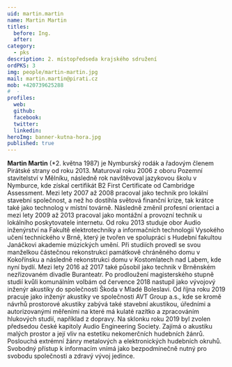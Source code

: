 ```yaml
---
uid: martin.martin
name: Martin Martin
titles:
  before: Ing.
  after: 
category:
  - pks
description: 2. místopředseda krajského sdružení
ordPKS: 3
img: people/martin-martin.jpg
mail: martin.martin@pirati.cz
mob: +420739625288
#  - 
profiles:
  web: 
  github:
  facebook:
  twitter:
  linkedin:
heroImg: banner-kutna-hora.jpg
published: true
---
```


**Martin Martin** (*2. května 1987) je Nymburský rodák a řadovým členem Pirátské strany od roku 2013. Maturoval roku 2006 z oboru Pozemní stavitelství v Mělníku, následně rok navštěvoval jazykovou školu v Nymburce, kde získal certifikát B2 First Certificate od Cambridge Assessment. Mezi lety 2007 až 2008 pracoval jako technik pro lokální stavební společnost, a než ho dostihla světová finanční krize, tak krátce také jako technolog v místní továrně. Následně změnil profesní orientaci a mezi lety 2009 až 2013 pracoval jako montážní a provozní technik u lokálního poskytovatele internetu. Od roku 2013 studuje obor Audio inženýrství na Fakultě elektrotechniky a informačních technologií Vysokého učení technického v Brně, který je tvořen ve spolupráci s Hudební fakultou Janáčkovi akademie múzických umění. Při studiích provedl se svou manželkou částečnou rekonstrukci památkově chráněného domu v Kokořínsku a následně rekonstrukci domu v Kostomlatech nad Labem, kde nyní bydlí. Mezi lety 2016 až 2017 také působil jako technik v Brněnském nezřizovaném divadle Buranteatr. Po prodloužení magisterského stupně studií kvůli komunálním volbám od července 2018 nastupil jako vývojový inženýr akustiky do společnosti Škoda v Mladé Boleslavi. Od října roku 2019 pracuje jako inženýr akustiky ve společnosti AVT Group a.s., kde se kromě návrhů prostorové akustiky zabývá také stavební akustikou, úředními a autorizovanými měřeními na které má kulaté razítko a zpracováním hlukových studií, například z dopravy. Na sklonku roku 2019 byl zvolen předsedou české kapitoly Audio Engineering Society. Zajímá o akustiku malých prostor a její vliv na estetiku nekomerčních hudebních žánrů. Poslouchá extrémní žánry metalových a elektronických hudebních okruhů. Svobodný přístup k informacím vnímá jako bezpodmínečně nutný pro svobodu společnosti a zdravý vývoj jedince.

